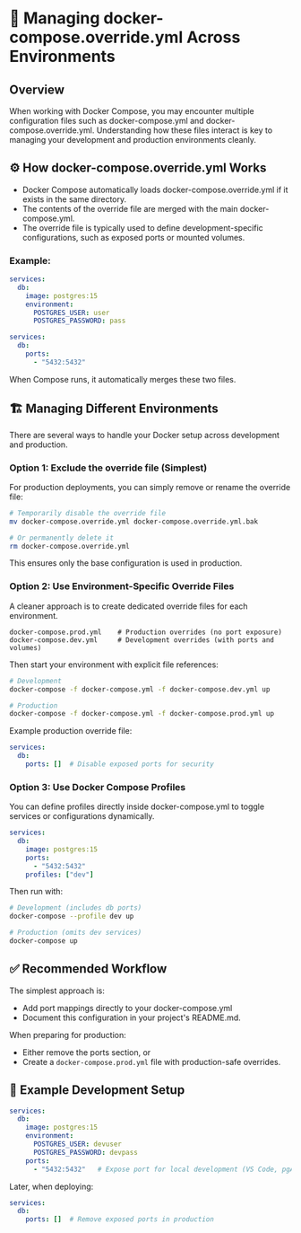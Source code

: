 # 🐳 Managing docker-compose.override.yml Across Environments

## Overview

When working with Docker Compose, you may encounter multiple configuration files such as docker-compose.yml and docker-compose.override.yml.
Understanding how these files interact is key to managing your development and production environments cleanly.

## ⚙️ How docker-compose.override.yml Works

- Docker Compose automatically loads docker-compose.override.yml if it exists in the same directory.
- The contents of the override file are merged with the main docker-compose.yml.
- The override file is typically used to define development-specific configurations, such as exposed ports or mounted volumes.

### Example:

```yaml title="docker-compose.yml"
services:
  db:
    image: postgres:15
    environment:
      POSTGRES_USER: user
      POSTGRES_PASSWORD: pass
```

```yaml title="docker-compose.override.yml"
services:
  db:
    ports:
      - "5432:5432"
```

When Compose runs, it automatically merges these two files.

## 🏗️ Managing Different Environments

There are several ways to handle your Docker setup across development and production.

### Option 1: Exclude the override file (Simplest)

For production deployments, you can simply remove or rename the override file:

```bash
# Temporarily disable the override file
mv docker-compose.override.yml docker-compose.override.yml.bak

# Or permanently delete it
rm docker-compose.override.yml
```

This ensures only the base configuration is used in production.

### Option 2: Use Environment-Specific Override Files

A cleaner approach is to create dedicated override files for each environment.

```
docker-compose.prod.yml    # Production overrides (no port exposure)
docker-compose.dev.yml     # Development overrides (with ports and volumes)
```

Then start your environment with explicit file references:

```bash
# Development
docker-compose -f docker-compose.yml -f docker-compose.dev.yml up

# Production
docker-compose -f docker-compose.yml -f docker-compose.prod.yml up
```

Example production override file:

```yaml title="docker-compose.prod.yml"
services:
  db:
    ports: []  # Disable exposed ports for security
```

### Option 3: Use Docker Compose Profiles

You can define profiles directly inside docker-compose.yml to toggle services or configurations dynamically.

```yaml title="docker-compose.yml"
services:
  db:
    image: postgres:15
    ports:
      - "5432:5432"
    profiles: ["dev"]
```

Then run with:

```bash
# Development (includes db ports)
docker-compose --profile dev up

# Production (omits dev services)
docker-compose up
```

## ✅ Recommended Workflow

The simplest approach is:

- Add port mappings directly to your docker-compose.yml
- Document this configuration in your project's README.md.

When preparing for production:

- Either remove the ports section, or
- Create a `docker-compose.prod.yml` file with production-safe overrides.

## 🧩 Example Development Setup

```yaml title="docker-compose.yml"
services:
  db:
    image: postgres:15
    environment:
      POSTGRES_USER: devuser
      POSTGRES_PASSWORD: devpass
    ports:
      - "5432:5432"   # Expose port for local development (VS Code, pgAdmin)
```

Later, when deploying:

```yaml title="docker-compose.prod.yml"
services:
  db:
    ports: []  # Remove exposed ports in production
```
